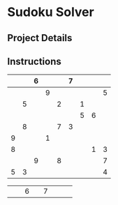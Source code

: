 # Sudoku Solver

## Project Details

## Instructions

| | |6| | |7| | | |
|-|-|-|-|-|-|-|-|-|
| | | |9| | | | |5|
| |5| | |2| |1| | |
| | | | | | |5|6| |
| |8| | |7|3| | | |
|9| | |1| | | | | |
|8| | | | | | |1|3|
| | |9| |8| | | |7|
|5|3| | | | | | |4|

<table>
<tr>
<td> </td>
<td> </td>
<td>6</td>
<td> </td>
<td>7</td>
<td> </td>
<td> </td>
<td> </td>
</tr>
</table>